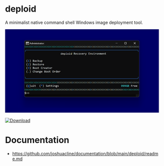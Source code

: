 # deploid
A minimalist native command shell Windows image deployment tool.

![Alt text](https://raw.githubusercontent.com/joshuacline/documentation/main/deploid/png/recovery.png "recovery")

[![Download](https://img.shields.io/github/v/release/joshuacline/deploid)](https://github.com/joshuacline/deploid/archive/refs/heads/main.zip)

# Documentation
- https://github.com/joshuacline/documentation/blob/main/deploid/readme.md
